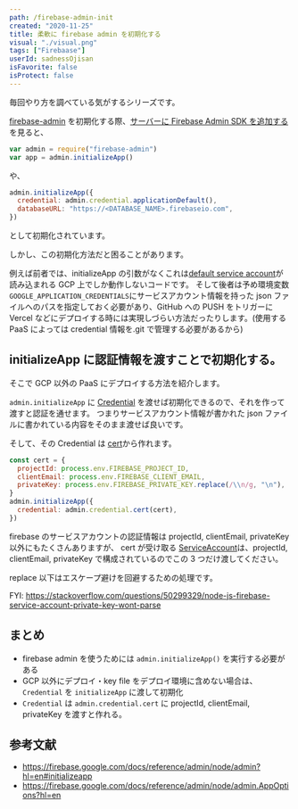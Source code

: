 ```yaml
---
path: /firebase-admin-init
created: "2020-11-25"
title: 柔軟に firebase admin を初期化する
visual: "./visual.png"
tags: ["Firebaase"]
userId: sadnessOjisan
isFavorite: false
isProtect: false
---
```


毎回やり方を調べている気がするシリーズです。

[firebase-admin](https://www.npmjs.com/package/firebase-admin) を初期化する際、[サーバーに Firebase Admin SDK を追加する](https://firebase.google.com/docs/admin/setup) を見ると、

```javascript
var admin = require("firebase-admin")
var app = admin.initializeApp()
```

や、

```javascript
admin.initializeApp({
  credential: admin.credential.applicationDefault(),
  databaseURL: "https://<DATABASE_NAME>.firebaseio.com",
})
```

として初期化されています。

しかし、この初期化方法だと困ることがあります。

例えば前者では、initializeApp の引数がなくこれは[default service account](https://cloud.google.com/docs/authentication/production)が読み込まれる GCP 上でしか動作しないコードです。
そして後者は予め環境変数`GOOGLE_APPLICATION_CREDENTIALS`にサービスアカウント情報を持った json ファイルへのパスを指定しておく必要があり、GitHub への PUSH をトリガーに Vercel などにデプロイする時には実現しづらい方法だったりします。(使用する PaaS によっては credential 情報を.git で管理する必要があるから)

## initializeApp に認証情報を渡すことで初期化する。

そこで GCP 以外の PaaS にデプロイする方法を紹介します。

`admin.initializeApp` に [Credential](https://firebase.google.com/docs/reference/admin/node/admin.credential.Credential-1?hl=en) を渡せば初期化できるので、それを作って渡すと認証を通せます。
つまりサービスアカウント情報が書かれた json ファイルに書かれている内容をそのまま渡せば良いです。

そして、その Credential は [cert](https://firebase.google.com/docs/reference/admin/node/admin.credential?hl=en#cert)から作れます。

```javascript
const cert = {
  projectId: process.env.FIREBASE_PROJECT_ID,
  clientEmail: process.env.FIREBASE_CLIENT_EMAIL,
  privateKey: process.env.FIREBASE_PRIVATE_KEY.replace(/\\n/g, "\n"),
}
admin.initializeApp({
  credential: admin.credential.cert(cert),
})
```

firebase のサービスアカウントの認証情報は projectId, clientEmail, privateKey 以外にもたくさんありますが、 cert が受け取る [ServiceAccount](https://firebase.google.com/docs/reference/admin/node/admin.ServiceAccount)は、projectId, clientEmail, privateKey で構成されているのでこの 3 つだけ渡してください。

replace 以下はエスケープ避けを回避するための処理です。

FYI: https://stackoverflow.com/questions/50299329/node-js-firebase-service-account-private-key-wont-parse

## まとめ

- firebase admin を使うためには `admin.initializeApp()` を実行する必要がある
- GCP 以外にデプロイ・key file をデプロイ環境に含めない場合は、`Credential` を `initializeApp` に渡して初期化
- `Credential` は `admin.credential.cert` に projectId, clientEmail, privateKey を渡すと作れる。

## 参考文献

- https://firebase.google.com/docs/reference/admin/node/admin?hl=en#initializeapp
- https://firebase.google.com/docs/reference/admin/node/admin.AppOptions?hl=en
